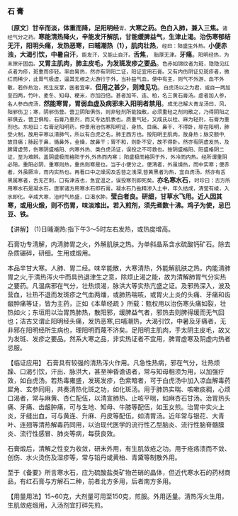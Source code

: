 ### 石 膏

**〔原文〕甘辛而淡，体重而降，足阳明经**<small>胃。</small>**大寒之药。色白入肺，兼入三焦。**<small>诸经气分之药。</small>**寒能清热降火，辛能发汗解肌，甘能缓脾益气，生津止渴。治伤寒郁结无汗，阳明头痛，发热恶寒，曰晡潮热（1），肌肉壮热**，<small>经曰：阳盛生外热。</small>**小便赤浊，大渴引饮，中暑自汗**，<small>能发汗，又能止自汗。</small>**舌焦**， <small>胎厚无津。</small>**牙痛**。<small>阳明经热，为末擦牙固齿。</small>**又胃主肌肉，肺主皮毛，为发斑发疹之要品**。<small>色赤如锦纹者为斑，隐隐见红点者为疹，斑重而疹轻。率由胃热，然亦有阴阳二证，阳证宜用石膏。又有内伤阴证见斑疹者，微红而稀少，此胃气极虚，逼其无根之火游行于外，当补益气血，使中有主，则气不外游，血不外散，若作热治，死生反掌，医者宜审。</small>**但用之甚少，则难见功**。<small>白虎汤以之为君，或自一两加至四两，竹叶、麦冬、知母、粳米，亦加四倍。甚者加芩、连、柏，名三黄石膏汤。虚者加人参，名人参白虎汤，</small>**然能寒胃，胃弱血虚及病邪未入阳明者禁用**。<small>成无己解大青龙汤曰，风，阳邪伤卫；寒，阴邪伤营。营卫阴阳俱伤，则非轻剂所能独散，必须重轻之剂同散之，乃得阴阳之邪俱去，营卫俱和，石膏乃重剂，而又专达肌表也。质重气轻，又成氏以桂、麻为轻剂，石膏为重剂也。东垣曰：右膏足阳明药，仲景用治伤寒阳明证，身热、目痛、鼻干、不得卧，邪在阳明，肺受火制，故用辛寒以清肺气，所以有白虎之名，肺主西方也。按阳明主肌肉，故身热；脉交额中,故目痛；脉起于鼻，循鼻外，金燥，故鼻干；胃不和，则卧不安，故不得卧。然亦有阴虚发热，及脾胃虚劳，伤寒阴盛格阳、内寒外热、类白虎汤证，误投之不可救也。按阴盛格阳、阳盛格阴二证，至为难辨。盖阴盛极而格阳于外,外热而内寒； 阳盛极而格阴于外，外冷而内热。经所谓重阴必阳，重阳必阴，重寒则热，重热则寒是也。当于小便分之，便清者，外虽燥热，而中实寒；便赤者，外虽厥冷，而内实热也。再看口中之燥润及舌苔之浅深,苔黄黑者为热，宜白虎汤。然亦有舌黑属寒者，舌无芒刺，口有津液也，急宜温之，误投寒剂即死矣。</small>**亦名寒水石**，<small>时珍曰：古方所用寒水石是凝水石。唐家诸方用寒水石即石膏。凝水石乃盐精渗入土中，年久结成，清莹有棱，入水即化。辛咸大寒，治时气热盛，口渴水肿。</small>**莹白者良。研细，甘草水飞用。近人因其寒，或用火煅，则不伤胃，味淡难出。若入煎剂，须先煮数十沸。鸡子为使，忌巴豆、铁。**

【讲解】	(1)日晡潮热:指下午3〜5时左右发热，或热度增高。

石膏功专清解，内清肺胃之火，外解肌肤之热。为单斜晶系含水硫酸钙矿石。除去杂质碾碎，研细。生用或煅用。

本品辛甘大寒。人肺、胃二经。味辛能散，大寒清热，外能解肌肤之热，内能清肺胃之火,于清热泻火中而具热退津生之意，除烦止渴之能，故为清解肺胃气分实热之要药。凡温病邪在气分，壮热烦渴，脉洪大等实热亢盛之证。及邪热深入，波及营血，壮热不退而发斑疹之气血两燔，或肺热喘咳，或胃火上炎的头痛、牙痛和齿龈肿痛等证，皆为主药，正如《本草经疏 》所载：甄权用以治伤寒头痛如裂，壮热如火；东垣用以治胃热肺热，散阳邪，缓脾益气者，邪热去则脾得缓而无气回也；洁古又谓止阳明经头痛，发热恶寒,曰哺潮热，大渴引饮，中暑及牙痛者，无非邪在阳明经所生病也，理阳明而蔑不济矣。足阳明主肌肉，手太阴主皮毛，故又为发斑、发疹之要品。然系大寒之品，非实热证者不宜用，脾胃虚寒及阴虚内热者忌服。

【临证应用】   石膏具有较强的清热泻火作用。凡急性热病，邪在气分，壮热烦躁、口渴引饮，汗出、脉洪大，甚至神昏谵语者，常与知母相须为用，以加强疗效，如白虎汤。若热毒雍盛，发斑发疹，色紫暗者，可于白虎汤中加入凉血解毒药犀角、玄参同用，共奏清热化斑之功，如化斑汤。用于肺热实喘、咳嗽痰稠，心烦口渴者，常与麻黄、杏仁配伍，以清宣肺热、止咳平喘，如麻杏石甘汤。治胃热头痛、牙痛、齿龈肿痛，可与生地、知母、牛膝等配伍，如玉女煎。治胃中实火上炎，牙缝出血，可与黄连、升麻、丹皮等配伍，如清胃汤。近年常与银花、大青叶、连翘等清热解毒药同用，以治现代医学的流行性乙型脑炎、流行性脑脊髓膜炎、流行性感冒、肺炎等病，每获良效。

石膏煅后，清解之性变为收敛，研末外用，有生肌敛疮之功。用于疮疡溃而不敛、创伤、水火烫伤及湿疹等，常与铅丹或黄柏、青黛等制散外用。

至于《备要》所言寒水石，应为硫酸盐类矿物芒硝的晶体，但近代寒水石的药材商品，有红石膏与方解石二种，前者北方多用，后者南方多用。

【用量用法】15~60克，大剂量可用至150克，煎服。外用适量。清热泻火生用，生肌敛疮煅用，入汤剂宜打碎先煎。
